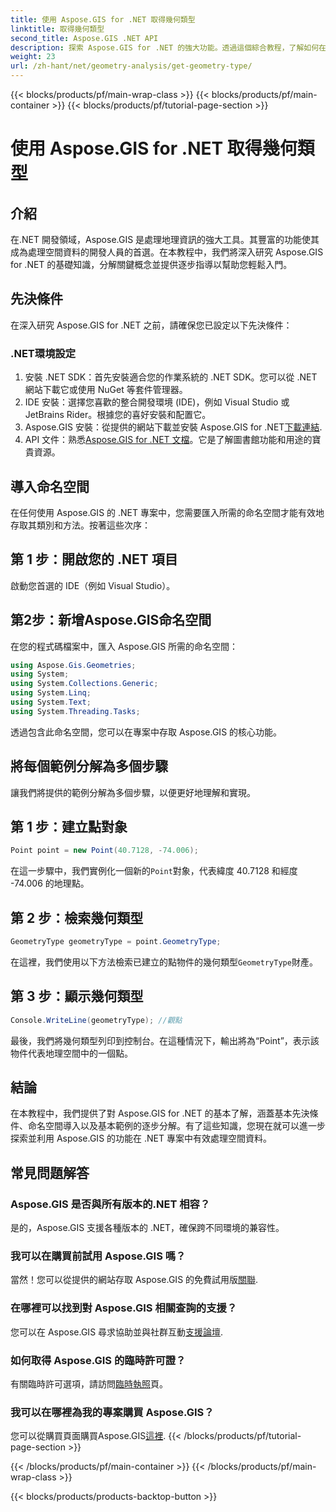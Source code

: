 ```yaml
---
title: 使用 Aspose.GIS for .NET 取得幾何類型
linktitle: 取得幾何類型
second_title: Aspose.GIS .NET API
description: 探索 Aspose.GIS for .NET 的強大功能。透過這個綜合教程，了解如何在 .NET 專案中有效處理空間資料。
weight: 23
url: /zh-hant/net/geometry-analysis/get-geometry-type/
---
```


{{< blocks/products/pf/main-wrap-class >}}
{{< blocks/products/pf/main-container >}}
{{< blocks/products/pf/tutorial-page-section >}}

# 使用 Aspose.GIS for .NET 取得幾何類型

## 介紹
在.NET 開發領域，Aspose.GIS 是處理地理資訊的強大工具。其豐富的功能使其成為處理空間資料的開發人員的首選。在本教程中，我們將深入研究 Aspose.GIS for .NET 的基礎知識，分解關鍵概念並提供逐步指導以幫助您輕鬆入門。
## 先決條件
在深入研究 Aspose.GIS for .NET 之前，請確保您已設定以下先決條件：
### .NET環境設定
1. 安裝 .NET SDK：首先安裝適合您的作業系統的 .NET SDK。您可以從 .NET 網站下載它或使用 NuGet 等套件管理器。
2. IDE 安裝：選擇您喜歡的整合開發環境 (IDE)，例如 Visual Studio 或 JetBrains Rider。根據您的喜好安裝和配置它。
3.  Aspose.GIS 安裝：從提供的網站下載並安裝 Aspose.GIS for .NET[下載連結](https://releases.aspose.com/gis/net/).
4.  API 文件：熟悉[Aspose.GIS for .NET 文檔](https://reference.aspose.com/gis/net/)。它是了解圖書館功能和用途的寶貴資源。

## 導入命名空間
在任何使用 Aspose.GIS 的 .NET 專案中，您需要匯入所需的命名空間才能有效地存取其類別和方法。按著這些次序：
## 第 1 步：開啟您的 .NET 項目
啟動您首選的 IDE（例如 Visual Studio）。
## 第2步：新增Aspose.GIS命名空間
在您的程式碼檔案中，匯入 Aspose.GIS 所需的命名空間：
```csharp
using Aspose.Gis.Geometries;
using System;
using System.Collections.Generic;
using System.Linq;
using System.Text;
using System.Threading.Tasks;
```
透過包含此命名空間，您可以在專案中存取 Aspose.GIS 的核心功能。
## 將每個範例分解為多個步驟
讓我們將提供的範例分解為多個步驟，以便更好地理解和實現。
## 第 1 步：建立點對象
```csharp
Point point = new Point(40.7128, -74.006);
```
在這一步驟中，我們實例化一個新的`Point`對象，代表緯度 40.7128 和經度 -74.006 的地理點。
## 第 2 步：檢索幾何類型
```csharp
GeometryType geometryType = point.GeometryType;
```
在這裡，我們使用以下方法檢索已建立的點物件的幾何類型`GeometryType`財產。
## 第 3 步：顯示幾何類型
```csharp
Console.WriteLine(geometryType); //觀點
```
最後，我們將幾何類型列印到控制台。在這種情況下，輸出將為“Point”，表示該物件代表地理空間中的一個點。

## 結論
在本教程中，我們提供了對 Aspose.GIS for .NET 的基本了解，涵蓋基本先決條件、命名空間導入以及基本範例的逐步分解。有了這些知識，您現在就可以進一步探索並利用 Aspose.GIS 的功能在 .NET 專案中有效處理空間資料。
## 常見問題解答
### Aspose.GIS 是否與所有版本的.NET 相容？
是的，Aspose.GIS 支援各種版本的 .NET，確保跨不同環境的兼容性。
### 我可以在購買前試用 Aspose.GIS 嗎？
當然！您可以從提供的網站存取 Aspose.GIS 的免費試用版[關聯](https://releases.aspose.com/).
### 在哪裡可以找到對 Aspose.GIS 相關查詢的支援？
您可以在 Aspose.GIS 尋求協助並與社群互動[支援論壇](https://forum.aspose.com/c/gis/33).
### 如何取得 Aspose.GIS 的臨時許可證？
有關臨時許可選項，請訪問[臨時執照](https://purchase.aspose.com/temporary-license/)頁。
### 我可以在哪裡為我的專案購買 Aspose.GIS？
您可以從購買頁面購買Aspose.GIS[這裡](https://purchase.aspose.com/buy).
{{< /blocks/products/pf/tutorial-page-section >}}

{{< /blocks/products/pf/main-container >}}
{{< /blocks/products/pf/main-wrap-class >}}

{{< blocks/products/products-backtop-button >}}
